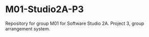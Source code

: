 # M01-Studio2A-P3
Repository for group M01 for Software Studio 2A. Project 3, group arrangement system.

